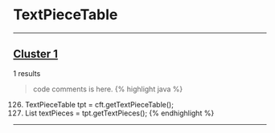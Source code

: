 # TextPieceTable

***

## [Cluster 1](./1)
1 results
> code comments is here.
{% highlight java %}
126. TextPieceTable tpt = cft.getTextPieceTable();
127. List textPieces = tpt.getTextPieces();
{% endhighlight %}

***

